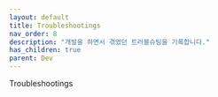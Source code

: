 ```yaml
---
layout: default
title: Troubleshootings
nav_order: 8
description: "개발을 하면서 겪었던 트러블슈팅을 기록합니다."
has_children: true
parent: Dev
---
```


Troubleshootings